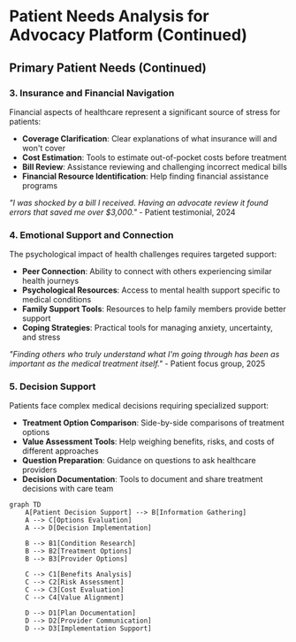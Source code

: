 # Patient Needs Analysis for Advocacy Platform (Continued)

## Primary Patient Needs (Continued)

### 3. Insurance and Financial Navigation

Financial aspects of healthcare represent a significant source of stress for patients:

- **Coverage Clarification**: Clear explanations of what insurance will and won't cover
- **Cost Estimation**: Tools to estimate out-of-pocket costs before treatment
- **Bill Review**: Assistance reviewing and challenging incorrect medical bills
- **Financial Resource Identification**: Help finding financial assistance programs

*"I was shocked by a bill I received. Having an advocate review it found errors that saved me over $3,000."* - Patient testimonial, 2024

### 4. Emotional Support and Connection

The psychological impact of health challenges requires targeted support:

- **Peer Connection**: Ability to connect with others experiencing similar health journeys
- **Psychological Resources**: Access to mental health support specific to medical conditions
- **Family Support Tools**: Resources to help family members provide better support
- **Coping Strategies**: Practical tools for managing anxiety, uncertainty, and stress

*"Finding others who truly understand what I'm going through has been as important as the medical treatment itself."* - Patient focus group, 2025

### 5. Decision Support

Patients face complex medical decisions requiring specialized support:

- **Treatment Option Comparison**: Side-by-side comparisons of treatment options
- **Value Assessment Tools**: Help weighing benefits, risks, and costs of different approaches
- **Question Preparation**: Guidance on questions to ask healthcare providers
- **Decision Documentation**: Tools to document and share treatment decisions with care team

```mermaid
graph TD
    A[Patient Decision Support] --> B[Information Gathering]
    A --> C[Options Evaluation]
    A --> D[Decision Implementation]
    
    B --> B1[Condition Research]
    B --> B2[Treatment Options]
    B --> B3[Provider Options]
    
    C --> C1[Benefits Analysis]
    C --> C2[Risk Assessment]
    C --> C3[Cost Evaluation]
    C --> C4[Value Alignment]
    
    D --> D1[Plan Documentation]
    D --> D2[Provider Communication]
    D --> D3[Implementation Support]
```
